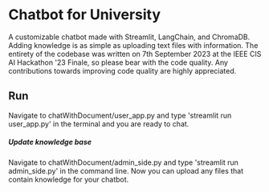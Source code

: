 # Chatbot for University 
A customizable chatbot made with Streamlit, LangChain, and ChromaDB. Adding knowledge is as simple as uploading text files with information. The entirety of the codebase was written on 7th September 2023 at the IEEE CIS AI Hackathon '23 Finale, so please bear with the code quality. Any contributions towards improving code quality are highly appreciated. 
## Run
Navigate to chatWithDocument/user_app.py and type 'streamlit run user_app.py' in the terminal and you are ready to chat. 
##### Update knowledge base
Navigate to chatWithDocument/admin_side.py and type 'streamlit run admin_side.py' in the command line. Now you can upload any files that contain knowledge for your chatbot. 
